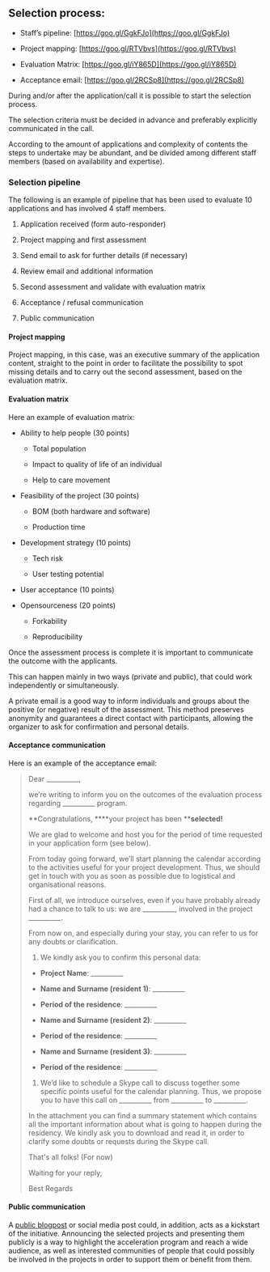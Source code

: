 ## Selection process:

* Staff’s pipeline: [https://goo.gl/GgkFJo](https://goo.gl/GgkFJo)

* Project mapping: [https://goo.gl/RTVbvs](https://goo.gl/RTVbvs)

* Evaluation Matrix: [https://goo.gl/iY865D](https://goo.gl/iY865D)

* Acceptance email: [https://goo.gl/2RCSp8](https://goo.gl/2RCSp8)


During and/or after the application/call it is possible to start the selection process.

The selection criteria must be decided in advance and preferably explicitly communicated in the call.

According to the amount of applications and complexity of contents the steps to undertake may be abundant, and be divided among different staff members (based on availability and expertise).

### Selection pipeline

The following is an example of pipeline that has been used to evaluate 10 applications and has involved 4 staff members.

1. Application received (form auto-responder)

1. Project mapping and first assessment

1. Send email to ask for further details (if necessary)

1. Review email and additional information

1. Second assessment and validate with evaluation matrix

1. Acceptance / refusal communication

1. Public communication


#### Project mapping

Project mapping, in this case, was an executive summary of the application content, straight to the point in order to facilitate the possibility to spot missing details and to carry out the second assessment, based on the evaluation matrix.

#### Evaluation matrix

Here an example of evaluation matrix:

* Ability to help people (30 points)

   * Total population

   * Impact to quality of life of an individual

   * Help to care movement

* Feasibility of the project (30 points)

   * BOM (both hardware and software)

   * Production time

* Development strategy (10 points)

   * Tech risk

   * User testing potential

* User acceptance (10 points)

* Opensourceness (20 points)

   * Forkability

   * Reproducibility

Once the assessment process is complete it is important to communicate the outcome with the applicants.

This can happen mainly in two ways (private and public), that could work independently or simultaneously.

A private email is a good way to inform individuals and groups about the positive (or negative) result of the assessment. This method preserves anonymity and guarantees a direct contact with participants, allowing the organizer to ask for confirmation and personal details.

#### Acceptance communication

Here is an example of the acceptance email:

> Dear  __________,
>
> we’re writing to inform you on the outcomes of the evaluation process regarding  __________ program.
>
> **Congratulations, ****your project has been ****selected!**
>
> We are glad to welcome and host you for the period of time requested in your application form (see below).
>
> From today going forward, we’ll start planning the calendar according to the activities useful for your project development. Thus, we should get in touch with you as soon as possible due to logistical and organisational reasons.
>
> First of all, we introduce ourselves, even if you have probably already had a chance to talk to us: we are  __________, involved in the project  __________.
>
> From now on, and especially during your stay, you can refer to us for any doubts or clarification.
>
> 1. We kindly ask you to confirm this personal data:
>
   > * **Project Name**: __________
>
   > * **Name and Surname (resident 1)**: __________
>
   > * **Period of the residence**:  __________
>
   > * **Name and Surname (resident 2)**:  __________
>
   > * **Period of the residence**:  __________
>
   > * **Name and Surname (resident 3)**:  __________
>
   > * **Period of the residence**:  __________
>
> 1. We’d like to schedule a Skype call to discuss together some specific points useful for the calendar planning. Thus, we propose you to have this call on  __________ from __________ to  __________.
>
> In the attachment you can find a summary statement which contains all the important information about what is going to happen during the residency. We kindly ask you to download and read it, in order to clarify some doubts or requests during the Skype call.
>
> That's all folks! (For now)
>
> Waiting for your reply,
>
> Best Regards


#### Public communication

A [public blogpost](https://edgeryders.eu/t/maker-in-residence-welcome-teams/832) or social media post could, in addition, acts as a kickstart of the initiative. Announcing the selected projects and presenting them publicly is a way to highlight the acceleration program and reach a wide audience, as well as interested communities of people that could possibly be involved in the projects in order to support them or benefit from them.
